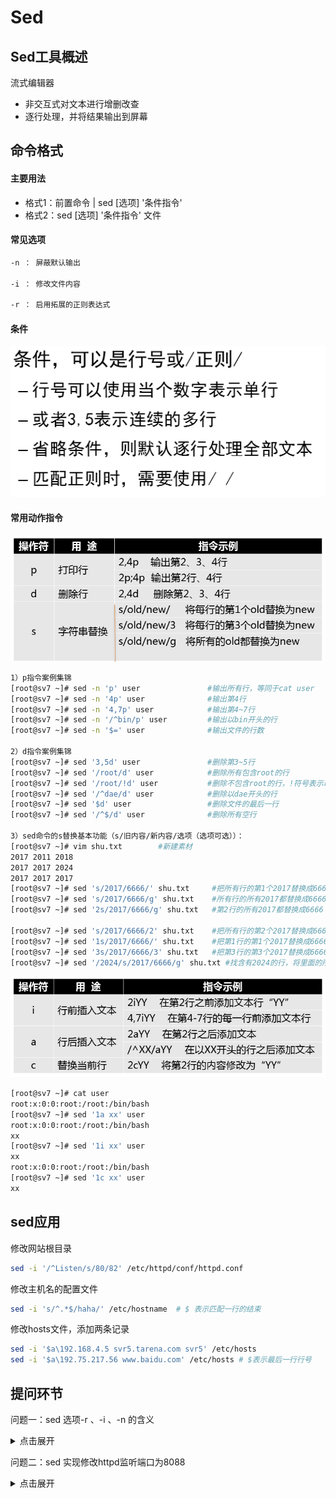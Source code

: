 

# Sed

## Sed工具概述

流式编辑器

- 非交互式对文本进行增删改查
- 逐行处理，并将结果输出到屏幕



## 命令格式

#### 主要用法

- 格式1：前置命令 | sed [选项]  '条件指令'
- 格式2：sed [选项]  '条件指令'  文件



#### 常见选项

```bash
-n ： 屏蔽默认输出

-i ： 修改文件内容

-r ： 启用拓展的正则表达式
```

#### 条件

![image-20250520151643116](images/image-20250520151643116.png)



#### 常用动作指令

![image-20250520150956248](images/image-20250520150956248.png)

```bash
1）p指令案例集锦
[root@sv7 ~]# sed -n 'p' user               #输出所有行，等同于cat user
[root@sv7 ~]# sed -n '4p' user              #输出第4行
[root@sv7 ~]# sed -n '4,7p' user            #输出第4~7行
[root@sv7 ~]# sed -n '/^bin/p' user         #输出以bin开头的行
[root@sv7 ~]# sed -n '$=' user              #输出文件的行数

2）d指令案例集锦
[root@sv7 ~]# sed '3,5d' user               #删除第3~5行
[root@sv7 ~]# sed '/root/d' user            #删除所有包含root的行
[root@sv7 ~]# sed '/root/!d' user           #删除不包含root的行，!符号表示取反
[root@sv7 ~]# sed '/^dae/d' user            #删除以dae开头的行
[root@sv7 ~]# sed '$d' user                 #删除文件的最后一行
[root@sv7 ~]# sed '/^$/d' user              #删除所有空行

3）sed命令的s替换基本功能（s/旧内容/新内容/选项（选项可选））：
[root@sv7 ~]# vim shu.txt        #新建素材
2017 2011 2018
2017 2017 2024
2017 2017 2017
[root@sv7 ~]# sed 's/2017/6666/' shu.txt     #把所有行的第1个2017替换成6666
[root@sv7 ~]# sed 's/2017/6666/g' shu.txt    #所有行的所有2017都替换成6666
[root@sv7 ~]# sed '2s/2017/6666/g' shu.txt   #第2行的所有2017都替换成6666

[root@sv7 ~]# sed 's/2017/6666/2' shu.txt    #把所有行的第2个2017替换成6666
[root@sv7 ~]# sed '1s/2017/6666/' shu.txt    #把第1行的第1个2017替换成6666
[root@sv7 ~]# sed '3s/2017/6666/3' shu.txt   #把第3行的第3个2017替换成6666
[root@sv7 ~]# sed '/2024/s/2017/6666/g' shu.txt #找含有2024的行，将里面的所有2017替换成6666
```



![image-20250520151539599](images/image-20250520151539599.png)

```bash
[root@sv7 ~]# cat user
root:x:0:0:root:/root:/bin/bash
[root@sv7 ~]# sed '1a xx' user
root:x:0:0:root:/root:/bin/bash
xx
[root@sv7 ~]# sed '1i xx' user
xx
root:x:0:0:root:/root:/bin/bash
[root@sv7 ~]# sed '1c xx' user
xx
```



## sed应用

修改网站根目录

```bash
sed -i '/^Listen/s/80/82' /etc/httpd/conf/httpd.conf
```

修改主机名的配置文件

```bash
sed -i 's/^.*$/haha/' /etc/hostname  # $ 表示匹配一行的结束
```

修改hosts文件，添加两条记录

```bash
sed -i '$a\192.168.4.5 svr5.tarena.com svr5' /etc/hosts
sed -i '$a\192.75.217.56 www.baidu.com' /etc/hosts # $表示最后一行行号
```











## 提问环节

问题一：sed  选项-r 、-i 、-n 的含义
<details><summary>点击展开</summary> <br>
-n ： 屏蔽默认输出  <br>
-i ： 修改文件内容   <br>
-r ： 启用拓展的正则表达式  <br>
</details>





问题二：sed 实现修改httpd监听端口为8088

<details> <summary>点击展开</summary> <br>sed -i '/^Listen/s/80/8088' /etc/httpd/conf/httpd.conf
</details>






















